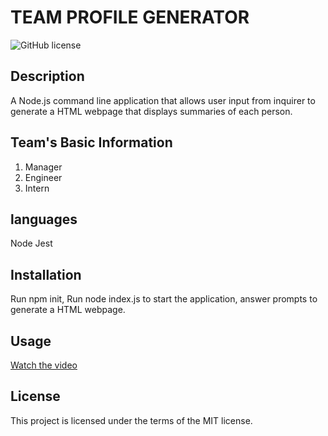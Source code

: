 

# TEAM PROFILE GENERATOR
![GitHub license](https://img.shields.io/badge/Made%20by-%40MIT-green)
## Description
A Node.js command line application that allows user input from inquirer to generate a HTML webpage that displays summaries of each person.

## Team's Basic Information
1. Manager
2. Engineer
3. Intern

## languages
Node
Jest

## Installation
Run npm init, Run node index.js to start the application, answer prompts to generate a HTML webpage. 

## Usage
[Watch the video](https://drive.google.com/file/d/1Xj11dgXkxQyosIFXwBfFPgjS3OKL5wwt/view?usp=sharing)

## License
This project is licensed under the terms of the MIT license.
